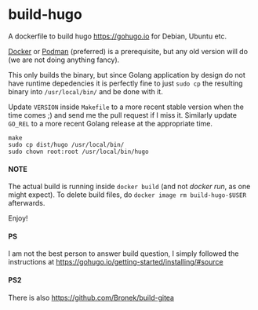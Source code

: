 # build-hugo

A dockerfile to build hugo https://gohugo.io for Debian, Ubuntu etc.

[Docker](https://docs.docker.com/install/linux/docker-ce/ubuntu/) or [Podman](https://podman.io/getting-started/installation.html) (preferred) is a prerequisite, but any old version will do (we are not doing anything fancy).

This only builds the binary, but since Golang application by design do not have runtime depedencies it is
perfectly fine to just `sudo cp` the resulting binary into `/usr/local/bin/` and be done with it.

Update `VERSION` inside `Makefile` to a more recent stable version when the time comes ;) and send me the pull request if
I miss it. Similarly update `GO_REL` to a more recent Golang release at the appropriate time.


```
make
sudo cp dist/hugo /usr/local/bin/
sudo chown root:root /usr/local/bin/hugo
```

#### NOTE

The actual build is running inside `docker build` (and not *docker run*, as one might expect). To delete build files, do `docker image rm build-hugo-$USER` afterwards.

Enjoy!


#### PS

I am not the best person to answer build question, I simply followed the instructions at https://gohugo.io/getting-started/installing/#source

#### PS2

There is also https://github.com/Bronek/build-gitea

